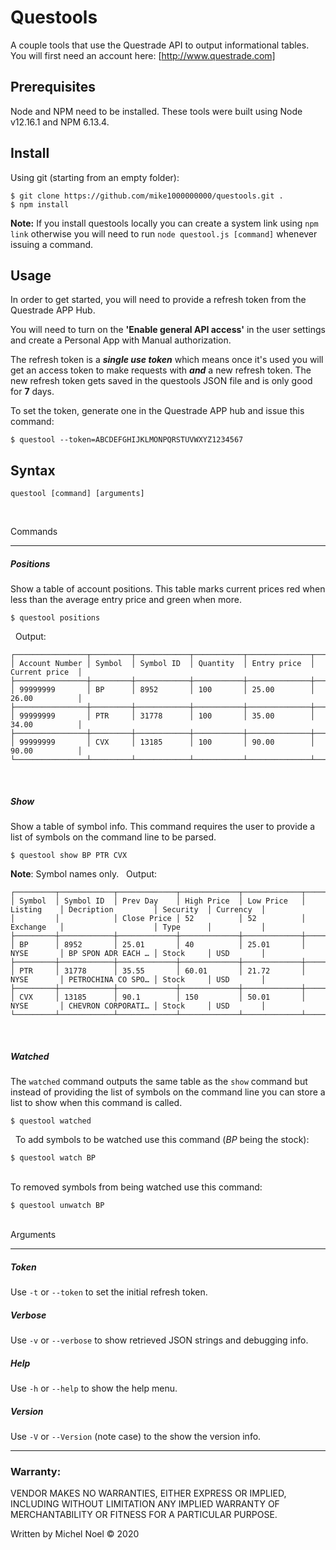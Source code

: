 # Questools

A couple tools that use the Questrade API to output informational tables.
You will first need an account here: [http://www.questrade.com]

## Prerequisites

Node and NPM need to be installed. These tools were built using Node v12.16.1 and NPM 6.13.4.

## Install

Using git (starting from an empty folder):
```
$ git clone https://github.com/mike1000000000/questools.git .
$ npm install
```
**Note:** If you install questools locally you can create a system link using `npm link` otherwise you will need to run `node questool.js [command]` whenever issuing a command.

## Usage

In order to get started, you will need to provide a refresh token from the Questrade APP Hub.

You will need to turn on the **'Enable general API access'** in the user settings and create a Personal App with Manual authorization.

The refresh token is a ***single use token*** which means once it's used you will get an access token to make requests with ***and*** a new refresh token. The new refresh token gets saved in the questools JSON file and is only good for **7** days.

To set the token, generate one in the Questrade APP hub and issue this command:
```
$ questool --token=ABCDEFGHIJKLMONPQRSTUVWXYZ1234567
```

## Syntax
```
questool [command] [arguments]
```
&nbsp;
  
Commands
***
##### Positions
Show a table of account positions. This table marks current prices red when less than the average entry price and green when more.
```
$ questool positions
```
&nbsp;
Output:

```
┌────────────────┬─────────┬────────────┬───────────┬──────────────┬────────────────┐
│ Account Number │ Symbol  │ Symbol ID  │ Quantity  │ Entry price  │ Current price  │
├────────────────┼─────────┼────────────┼───────────┼──────────────┼────────────────┤
│ 99999999       │ BP      │ 8952       │ 100       │ 25.00        │ 26.00          │
├────────────────┼─────────┼────────────┼───────────┼──────────────┼────────────────┤
│ 99999999       │ PTR     │ 31778      │ 100       │ 35.00        │ 34.00          │
├────────────────┼─────────┼────────────┼───────────┼──────────────┼────────────────┤
│ 99999999       │ CVX     │ 13185      │ 100       │ 90.00        │ 90.00          │
└────────────────┴─────────┴────────────┴───────────┴──────────────┴────────────────┘
```
&nbsp;
##### Show
Show a table of symbol info. This command requires the user to provide a list of symbols on the command line to be parsed.
```
$ questool show BP PTR CVX
```
**Note**: Symbol names only.
&nbsp;
Output:
```
┌─────────┬────────────┬─────────────┬─────────────┬─────────────┬────────────┬────────────────────┬───────────┬───────────┐
│ Symbol  │ Symbol ID  │ Prev Day    │ High Price  │ Low Price   │ Listing    │ Decription         │ Security  │ Currency  │
│         │            │ Close Price │ 52          │ 52          │ Exchange   │                    │ Type      │           │
├─────────┼────────────┼─────────────┼─────────────┼─────────────┼────────────┼────────────────────┼───────────┼───────────┤
│ BP      │ 8952       │ 25.01       │ 40          │ 25.01       │ NYSE       │ BP SPON ADR EACH … │ Stock     │ USD       │
├─────────┼────────────┼─────────────┼─────────────┼─────────────┼────────────┼────────────────────┼───────────┼───────────┤
│ PTR     │ 31778      │ 35.55       │ 60.01       │ 21.72       │ NYSE       │ PETROCHINA CO SPO… │ Stock     │ USD       │
├─────────┼────────────┼─────────────┼─────────────┼─────────────┼────────────┼────────────────────┼───────────┼───────────┤
│ CVX     │ 13185      │ 90.1        │ 150         │ 50.01       │ NYSE       │ CHEVRON CORPORATI… │ Stock     │ USD       │
└─────────┴────────────┴─────────────┴─────────────┴─────────────┴────────────┴────────────────────┴───────────┴───────────┘
```
&nbsp;
##### Watched

The `watched` command outputs the same table as the `show` command but instead of providing the list of symbols on the command line you can store a list to show when this command is called.
```
$ questool watched
```
&nbsp; 
To add symbols to be watched use this command (*BP* being the stock):
```
$ questool watch BP
```
&nbsp;  
To removed symbols from being watched use this command:
```
$ questool unwatch BP
```
&nbsp;  
Arguments
***
##### Token
Use `-t` or `--token` to set the initial refresh token.
&nbsp;  
##### Verbose
Use `-v` or `--verbose` to show retrieved JSON strings and debugging info.
&nbsp;
##### Help
Use `-h` or `--help` to show the help menu.
&nbsp;
##### Version
Use `-V` or `--Version` (note case) to the show the version info.

---
### Warranty:

VENDOR MAKES NO WARRANTIES, EITHER EXPRESS OR IMPLIED, INCLUDING WITHOUT LIMITATION ANY IMPLIED WARRANTY OF MERCHANTABILITY OR FITNESS FOR A PARTICULAR PURPOSE.

Written by Michel Noel © 2020